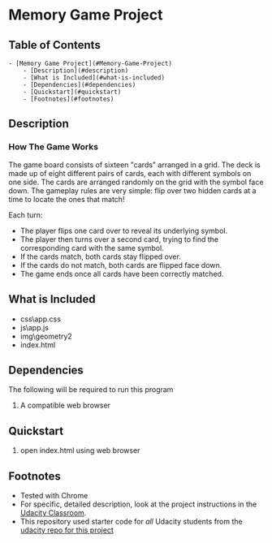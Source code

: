 # Memory Game Project

## Table of Contents

	- [Memory Game Project](#Memory-Game-Project)
		- [Description](#description)
		- [What is Included](#what-is-included)
		- [Dependencies](#dependencies)
		- [Quickstart](#quickstart)
		- [Footnotes](#footnotes)

## Description

### How The Game Works
The game board consists of sixteen "cards" arranged in a grid. The deck is made up of eight different pairs of cards, each with different symbols on one side. The cards are arranged randomly on the grid with the symbol face down. The gameplay rules are very simple: flip over two hidden cards at a time to locate the ones that match!

Each turn:

* The player flips one card over to reveal its underlying symbol.
* The player then turns over a second card, trying to find the corresponding card with the same symbol.
* If the cards match, both cards stay flipped over.
* If the cards do not match, both cards are flipped face down.
* The game ends once all cards have been correctly matched.

## What is Included

* css\app.css
* js\app.js
* img\geometry2
* index.html

## Dependencies

The following will be required to run this program

1. A compatible web browser

## Quickstart

1. open index.html using web browser

## Footnotes

* Tested with Chrome
* For specific, detailed description, look at the project instructions in the [Udacity Classroom](https://classroom.udacity.com/me).
* This repository used starter code for _all_ Udacity students from the [udacity repo for this project](https://github.com/udacity/fend-project-memory-game)

